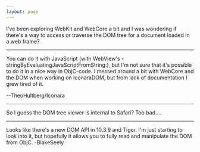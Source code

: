 ```yaml
---
layout: page
---
```


I've been exploring WebKit and WebCore a bit and I was wondering if there's a way to access or traverse the DOM tree for a document loaded in a web frame?

----

You can do it with JavaScript (with WebView's -stringByEvaluatingJavaScriptFromString:), but I'm not sure that it's possible to do it in a nice way in ObjC-code. I messed around a bit with WebCore and the DOM when working on IconaraDOM, but from lack of documentation I grew tired of it.

--TheoHultberg/Iconara

----

So I guess the DOM tree viewer is internal to Safari? Too bad....

----

Looks like there's a new DOM API in 10.3.9 and Tiger. I'm just starting to look into it, but hopefully it allows you to fully read and manipulate the DOM from ObjC.
-BlakeSeely

